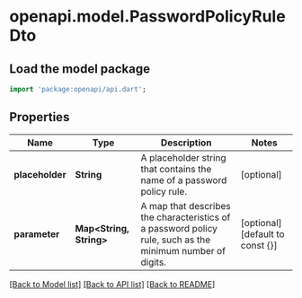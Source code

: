 # openapi.model.PasswordPolicyRuleDto

## Load the model package
```dart
import 'package:openapi/api.dart';
```

## Properties
Name | Type | Description | Notes
------------ | ------------- | ------------- | -------------
**placeholder** | **String** | A placeholder string that contains the name of a password policy rule. | [optional] 
**parameter** | **Map<String, String>** | A map that describes the characteristics of a password policy rule, such as the minimum number of digits. | [optional] [default to const {}]

[[Back to Model list]](../README.md#documentation-for-models) [[Back to API list]](../README.md#documentation-for-api-endpoints) [[Back to README]](../README.md)


